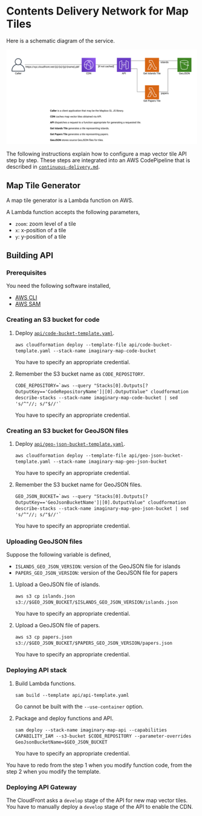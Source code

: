 # Contents Delivery Network for Map Tiles

Here is a schematic diagram of the service.

![Tile Delivery Service](tile-delivery-service.png)

The following instructions explain how to configure a map vector tile API step by step.
These steps are integrated into an AWS CodePipeline that is described in [`continuous-delivery.md`](continuous-delivery.md).

## Map Tile Generator

A map tile generator is a Lambda function on AWS.

A Lambda function accepts the following parameters,
- `zoom`: zoom level of a tile
- `x`: x-position of a tile
- `y`: y-position of a tile 

## Building API

### Prerequisites

You need the following software installed,
- [AWS CLI](https://aws.amazon.com/cli/?nc1=h_ls)
- [AWS SAM](https://docs.aws.amazon.com/serverless-application-model/latest/developerguide/what-is-sam.html)

### Creating an S3 bucket for code

1. Deploy [`api/code-bucket-template.yaml`](api/code-bucket-template.yaml).

    ```
    aws cloudformation deploy --template-file api/code-bucket-template.yaml --stack-name imaginary-map-code-bucket
    ```

   You have to specify an appropriate credential.

2. Remember the S3 bucket name as `CODE_REPOSITORY`.

    ```
    CODE_REPOSITORY=`aws --query "Stacks[0].Outputs[?OutputKey=='CodeRepositoryName']|[0].OutputValue" cloudformation describe-stacks --stack-name imaginary-map-code-bucket | sed 's/^"//; s/"$//'`
    ```

   You have to specify an appropriate credential.

### Creating an S3 bucket for GeoJSON files

1. Deploy [`api/geo-json-bucket-template.yaml`](api/geo-json-bucket-template.yaml).

    ```
    aws cloudformation deploy --template-file api/geo-json-bucket-template.yaml --stack-name imaginary-map-geo-json-bucket
    ```

   You have to specify an appropriate credential.

2. Remember the S3 bucket name for GeoJSON files.

    ```
    GEO_JSON_BUCKET=`aws --query "Stacks[0].Outputs[?OutputKey=='GeoJsonBucketName']|[0].OutputValue" cloudformation describe-stacks --stack-name imaginary-map-geo-json-bucket | sed 's/^"//; s/"$//'`
    ```

   You have to specify an appropriate credential.

### Uploading GeoJSON files

Suppose the following variable is defined,
- `ISLANDS_GEO_JSON_VERSION`: version of the GeoJSON file for islands
- `PAPERS_GEO_JSON_VERSION`: version of the GeoJSON file for papers

1. Upload a GeoJSON file of islands.

    ```
    aws s3 cp islands.json s3://$GEO_JSON_BUCKET/$ISLANDS_GEO_JSON_VERSION/islands.json
    ```

   You have to specify an appropriate credential.

2. Upload a GeoJSON file of papers.

    ```
    aws s3 cp papers.json s3://$GEO_JSON_BUCKET/$PAPERS_GEO_JSON_VERSION/papers.json
    ```

   You have to specify an appropriate credential.

### Deploying API stack

1. Build Lambda functions.

    ```
    sam build --template api/api-template.yaml
    ```

   Go cannot be built with the `--use-container` option.

2. Package and deploy functions and API.

    ```
    sam deploy --stack-name imaginary-map-api --capabilities CAPABILITY_IAM --s3-bucket $CODE_REPOSITORY --parameter-overrides GeoJsonBucketName=$GEO_JSON_BUCKET
    ```

   You have to specify an appropriate credential.

You have to redo from the step 1 when you modify function code, from the step 2 when you modify the template.

### Deploying API Gateway

The CloudFront asks a `develop` stage of the API for new map vector tiles.
You have to manually deploy a `develop` stage of the API to enable the CDN.